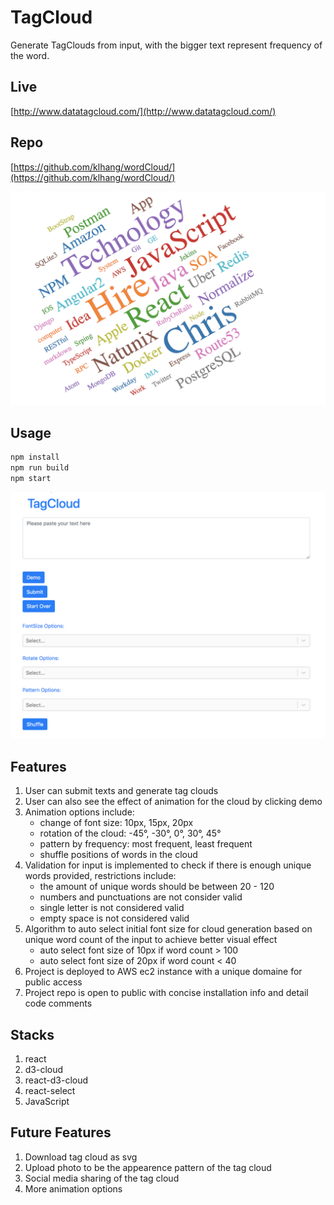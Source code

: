 # TagCloud
Generate TagClouds from input, with the bigger text represent frequency of the word.

## Live
[http://www.datatagcloud.com/](http://www.datatagcloud.com/)

## Repo
[https://github.com/klhang/wordCloud/](https://github.com/klhang/wordCloud/)

![TagCloud2](tagcloud2.png)

## Usage
```sh
npm install
npm run build
npm start
```
![TagCloud1](tagcloud1.png)
## Features
1. User can submit texts and generate tag clouds
2. User can also see the effect of animation for the cloud by clicking demo
3. Animation options include:
   * change of font size: 10px, 15px, 20px
   * rotation of the cloud: -45°, -30°, 0°, 30°, 45°
   * pattern by frequency: most frequent, least frequent
   * shuffle positions of words in the cloud
4. Validation for input is implemented to check if there is enough unique words provided, restrictions include:
   * the amount of unique words should be between 20 - 120
   * numbers and punctuations are not consider valid
   * single letter is not considered valid
   * empty space is not considered valid
5. Algorithm to auto select initial font size for cloud generation based on unique word count of the input to achieve better visual effect
   * auto select font size of 10px if word count > 100
   * auto select font size of 20px if word count < 40
6. Project is deployed to AWS ec2 instance with a unique domaine for public access
7. Project repo is open to public with concise installation info and detail code comments

## Stacks
1. react
2. d3-cloud
3. react-d3-cloud
4. react-select
5. JavaScript

## Future Features
1. Download tag cloud as svg
2. Upload photo to be the appearence pattern of the tag cloud
3. Social media sharing of the tag cloud
4. More animation options
